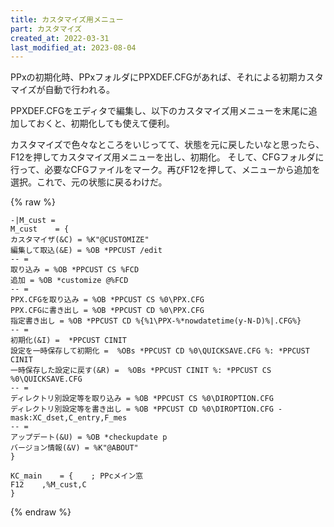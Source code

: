 ```yaml
---
title: カスタマイズ用メニュー
part: カスタマイズ
created_at: 2022-03-31
last_modified_at: 2023-08-04
---
```


PPxの初期化時、PPxフォルダにPPXDEF.CFGがあれば、それによる初期カスタマイズが自動で行われる。

PPXDEF.CFGをエディタで編集し、以下のカスタマイズ用メニューを末尾に追加しておくと、初期化しても使えて便利。

カスタマイズで色々なところをいじってて、状態を元に戻したいなと思ったら、F12を押してカスタマイズ用メニューを出し、初期化。 そして、CFGフォルダに行って、必要なCFGファイルをマーク。再びF12を押して、メニューから追加を選択。これで、元の状態に戻るわけだ。

{% raw %}
```text
-|M_cust =
M_cust    = {
カスタマイザ(&C) = %K"@CUSTOMIZE"
編集して取込(&E) = %OB *PPCUST /edit
-- =
取り込み = %OB *PPCUST CS %FCD
追加 = %OB *customize @%FCD
-- =
PPX.CFGを取り込み = %OB *PPCUST CS %0\PPX.CFG
PPX.CFGに書き出し = %OB *PPCUST CD %0\PPX.CFG
指定書き出し = %OB *PPCUST CD %{%1\PPX-%*nowdatetime(y-N-D)%|.CFG%}
-- =
初期化(&I) =  *PPCUST CINIT
設定を一時保存して初期化 =  %OBs *PPCUST CD %0\QUICKSAVE.CFG %: *PPCUST CINIT
一時保存した設定に戻す(&R) =  %OBs *PPCUST CINIT %: *PPCUST CS %0\QUICKSAVE.CFG
-- =
ディレクトリ別設定等を取り込み = %OB *PPCUST CS %0\DIROPTION.CFG
ディレクトリ別設定等を書き出し = %OB *PPCUST CD %0\DIROPTION.CFG -mask:XC_dset,C_entry,F_mes
-- =
アップデート(&U) = %OB *checkupdate p
バージョン情報(&V) = %K"@ABOUT"
}

KC_main    = {    ; PPcメイン窓
F12    ,%M_cust,C
}
```
{% endraw %}
